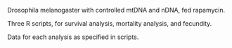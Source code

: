 Drosophila melanogaster with controlled mtDNA and nDNA, fed rapamycin. 

Three R scripts, for survival analysis, mortality analysis, and fecundity. 

Data for each analysis as specified in scripts.
